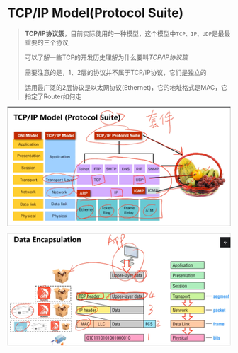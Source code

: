 # TCP/IP Model(Protocol Suite)

> **TCP/IP协议簇**，目前实际使用的一种模型，这个模型中`TCP、IP、UDP`是最最重要的三个协议
>
> 可以了解一些TCP的开发历史理解为什么要叫*TCP/IP协议簇*
>
> 需要注意的是，1、2层的协议并不属于TCP/IP协议，它们是独立的
>
> 运用最广泛的2层协议是以太网协议(Ethernet)，它的地址格式是MAC，它指定了Router如何走

![](../assets/CleanShot%202023-05-12%20at%2012.22.36.png)

![](../assets/CleanShot%202023-05-12%20at%2012.41.33.png)